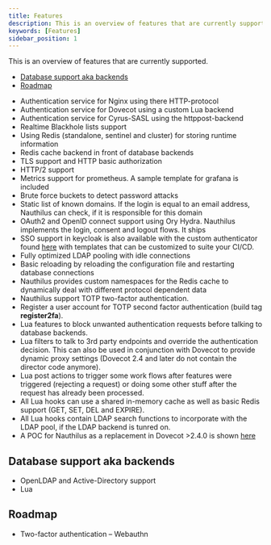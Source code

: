 ```yaml
---
title: Features
description: This is an overview of features that are currently supported
keywords: [Features]
sidebar_position: 1
---
```

This is an overview of features that are currently supported.

<!-- TOC -->
  * [Database support aka backends](#database-support-aka-backends)
  * [Roadmap](#roadmap)
<!-- TOC -->

- Authentication service for Nginx using there HTTP-protocol
- Authentication service for Dovecot using a custom Lua backend
- Authentication service for Cyrus-SASL using the httppost-backend
- Realtime Blackhole lists support
- Using Redis (standalone, sentinel and cluster) for storing runtime information
- Redis cache backend in front of database backends
- TLS support and HTTP basic authorization
- HTTP/2 support
- Metrics support for prometheus. A sample template for grafana is included
- Brute force buckets to detect password attacks
- Static list of known domains. If the login is equal to an email address, Nauthilus can check, if it is responsible for
  this domain
- OAuth2 and OpenID connect support using Ory Hydra. Nauthilus implements the login, consent and logout flows. It ships
- SSO support in keycloak is also available with the custom authenticator found [here](https://github.com/croessner/nauthilus-keycloak)
  with templates that can be customized to suite your CI/CD.
- Fully optimized LDAP pooling with idle connections
- Basic reloading by reloading the configuration file and restarting database connections
- Nauthilus provides custom namespaces for the Redis cache to dynamically deal with different protocol dependent data
- Nauthilus support TOTP two-factor authentication.
- Register a user account for TOTP second factor authentication (build tag **register2fa**).
- Lua features to block unwanted authentication requests before talking to
  database backends.
- Lua filters to talk to 3rd party endpoints and override the authentication
  decision. This can also be used in conjunction with Dovecot to provide dynamic proxy settings (Dovecot 2.4 and later
  do not contain the director code anymore).
- Lua post actions to trigger some work flows after features were triggered
  (rejecting a request) or doing some other stuff after the request has already been processed.
- All Lua hooks can use a shared in-memory cache as well as basic Redis support (GET, SET, DEL and EXPIRE).
- All Lua hooks contain LDAP search functions to incorporate with the LDAP pool, if the LDAP backend is tunred on.
- A POC for Nauthilus as a replacement in Dovecot >2.4.0 is shown [here](https://github.com/croessner/nauthilus-demo)

## Database support aka backends

- OpenLDAP and Active-Directory support
- Lua

## Roadmap

- Two-factor authentication – Webauthn
